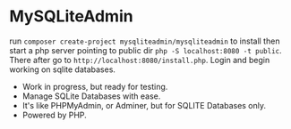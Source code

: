 # MySQLiteAdmin

run `composer create-project mysqliteadmin/mysqliteadmin` to install then start a php server pointing to public dir `php -S localhost:8080 -t public`. There after go to `http://localhost:8080/install.php`. Login and begin working on sqlite databases.

- Work in progress, but ready for testing.
- Manage SQLite Databases with ease.
- It's like PHPMyAdmin, or Adminer, but for SQLITE Databases only.
- Powered by PHP.

